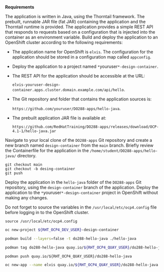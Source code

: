 **Requirements**

The application is written in  Java, using the Thorntail framework. The prebuilt, runnable JAR file  (fat JAR) containing the application and the Thorntail runtime is  provided. The application provides a simple REST API that responds to  requests based on a configuration that is injected into the container as an environment variable. Build and deploy the application to an  OpenShift cluster according to the following requirements:

- The application name for OpenShift is `elvis`. The configuration for the application should be stored in a configuration map called `appconfig`.

- Deploy the application to a project named `*`youruser`*-design-container`.

- The REST API for the application should be accessible at the URL:

  `elvis-youruser-design-container.apps.cluster.domain.example.com/api/hello`.

- The Git repository and folder that contains the application sources is:

  `https://github.com/youruser/DO288-apps/hello-java`.

- The prebuilt application JAR file is available at:

  `https://github.com/RedHatTraining/DO288-apps/releases/download/OCP-4.1-1/hello-java.jar`

Navigate to your local clone of the `DO288-apps` Git repository and create a new branch named `design-container` from the `main` branch. Briefly review the Containerfile for the application in the `/home/student/DO288-apps/hello-java/` directory.

```
git checkout main
git checkout -b desing-container
git push
```

Deploy the application in the `hello-java` folder of the `DO288-apps` Git repository, using the `design-container` branch of the application. Deploy the application to the `*`youruser`*-design-container` project in OpenShift without making any changes.

Do not forget to source the variables in the `/usr/local/etc/ocp4.config` file before logging in to the OpenShift cluster.

```
source /usr/local/etc/ocp4.config
```

```bash
oc new-project ${RHT_OCP4_DEV_USER}-design-container
```

```bash
podman build --layers=false -t do288-hello-java ./hello-java
```

```bash
podman tag do288-hello-java quay.io/${RHT_OCP4_QUAY_USER}/do288-hello-java
```

```
podman push quay.io/${RHT_OCP4_QUAY_USER}/do288-hello-java
```

```bash
oc new-app --name elvis quay.io/${RHT_OCP4_QUAY_USER}/do288-hello-java
```

